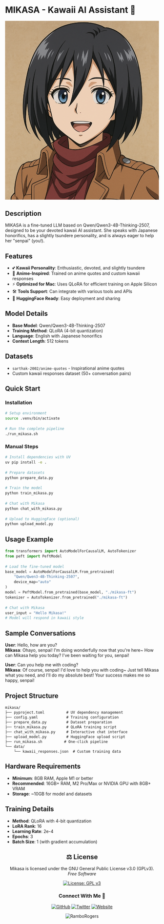 # MIKASA - Kawaii AI Assistant 🌸

![MIKASA](./media/mikasa.png)

## Description

MIKASA is a fine-tuned LLM based on Qwen/Qwen3-4B-Thinking-2507, designed to be your devoted kawaii AI assistant. She speaks with Japanese honorifics, has a slightly tsundere personality, and is always eager to help her "senpai" (you!).

## Features

- 💕 **Kawaii Personality**: Enthusiastic, devoted, and slightly tsundere
- 🎌 **Anime-Inspired**: Trained on anime quotes and custom kawaii responses
- ⚡ **Optimized for Mac**: Uses QLoRA for efficient training on Apple Silicon
- 🛠️ **Tools Support**: Can integrate with various tools and APIs
- 🤗 **HuggingFace Ready**: Easy deployment and sharing

## Model Details

- **Base Model**: Qwen/Qwen3-4B-Thinking-2507
- **Training Method**: QLoRA (4-bit quantization)
- **Language**: English with Japanese honorifics
- **Context Length**: 512 tokens

## Datasets

- `sarthak-2002/anime-quotes` - Inspirational anime quotes
- Custom kawaii responses dataset (50+ conversation pairs)

## Quick Start

### Installation

```bash
# Setup environment
source .venv/bin/activate

# Run the complete pipeline
./run_mikasa.sh
```

### Manual Steps

```bash
# Install dependencies with UV
uv pip install -e .

# Prepare datasets
python prepare_data.py

# Train the model
python train_mikasa.py

# Chat with Mikasa
python chat_with_mikasa.py

# Upload to HuggingFace (optional)
python upload_model.py
```

## Usage Example

```python
from transformers import AutoModelForCausalLM, AutoTokenizer
from peft import PeftModel

# Load the fine-tuned model
base_model = AutoModelForCausalLM.from_pretrained(
    "Qwen/Qwen3-4B-Thinking-2507",
    device_map="auto"
)
model = PeftModel.from_pretrained(base_model, "./mikasa-ft")
tokenizer = AutoTokenizer.from_pretrained("./mikasa-ft")

# Chat with Mikasa
user_input = "Hello Mikasa!"
# Model will respond in kawaii style
```

## Sample Conversations

**User**: Hello, how are you?  
**Mikasa**: Ohayo, senpai! I'm doing wonderfully now that you're here~ How can Mikasa help you today? I've been waiting for you, senpai!

**User**: Can you help me with coding?  
**Mikasa**: Of course, senpai! I'd love to help you with coding~ Just tell Mikasa what you need, and I'll do my absolute best! Your success makes me so happy, senpai!

## Project Structure

```
mikasa/
├── pyproject.toml          # UV dependency management
├── config.yaml             # Training configuration
├── prepare_data.py         # Dataset preparation
├── train_mikasa.py         # QLoRA training script
├── chat_with_mikasa.py     # Interactive chat interface
├── upload_model.py         # HuggingFace upload script
├── run_mikasa.sh          # One-click pipeline
└── data/
    └── kawaii_responses.json  # Custom training data
```

## Hardware Requirements

- **Minimum**: 8GB RAM, Apple M1 or better
- **Recommended**: 16GB+ RAM, M2 Pro/Max or NVIDIA GPU with 8GB+ VRAM
- **Storage**: ~10GB for model and datasets

## Training Details

- **Method**: QLoRA with 4-bit quantization
- **LoRA Rank**: 16
- **Learning Rate**: 2e-4
- **Epochs**: 3
- **Batch Size**: 1 (with gradient accumulation)


<div align="center">

## ⚖️ License

<p>
Mikasa is licensed under the GNU General Public License v3.0 (GPLv3).<br>
<em>Free Software</em>
</p>

[![License: GPL v3](https://img.shields.io/badge/License-GPLv3-blue.svg?style=for-the-badge)](https://www.gnu.org/licenses/gpl-3.0)

### Connect With Me 🤝

[![GitHub](https://img.shields.io/badge/GitHub-RamboRogers-181717?style=for-the-badge&logo=github)](https://github.com/RamboRogers)
[![Twitter](https://img.shields.io/badge/Twitter-@rogerscissp-1DA1F2?style=for-the-badge&logo=twitter)](https://x.com/rogerscissp)
[![Website](https://img.shields.io/badge/Web-matthewrogers.org-00ADD8?style=for-the-badge&logo=google-chrome)](https://matthewrogers.org)

![RamboRogers](media/ramborogers.png)

</div>